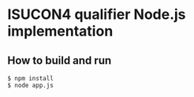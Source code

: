 # ISUCON4 qualifier Node.js implementation

## How to build and run

```shel
$ npm install
$ node app.js
```
